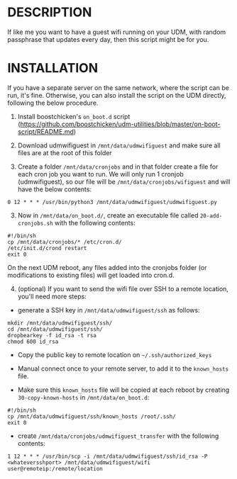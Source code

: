 # DESCRIPTION

If like me you want to have a guest wifi running on your UDM, with random passphrase that updates every day, then this script might be for you.

# INSTALLATION

If you have a separate server on the same network, where the script can be run, it's fine. Otherwise, you can also install the script on the UDM directly, following the below procedure.

1. Install boostchicken's `on_boot.d` script (https://github.com/boostchicken/udm-utilities/blob/master/on-boot-script/README.md)

2. Download udmwifiguest in `/mnt/data/udmwifiguest` and make sure all files are at the root of this folder

2. Create a folder `/mnt/data/cronjobs` and in that folder create a file for each cron job you want to run. We will only run 1 cronjob (udmwifiguest), so our file will be `/mnt/data/cronjobs/wifiguest` and will have the below contents:

```
0 12 * * * /usr/bin/python3 /mnt/data/udmwifiguest/udmwifiguest.py
```

3. Now in `/mnt/data/on_boot.d/`, create an executable file called `20-add-cronjobs.sh` with the following contents:

```
#!/bin/sh
cp /mnt/data/cronjobs/* /etc/cron.d/
/etc/init.d/crond restart
exit 0
```

On the next UDM reboot, any files added into the cronjobs folder (or modifications to existing files) will get loaded into cron.d.

4. (optional) If you want to send the wifi file over SSH to a remote location, you'll need more steps:

* generate a SSH key in `/mnt/data/udmwifiguest/ssh` as follows:

```
mkdir /mnt/data/udmwifiguest/ssh/
cd /mnt/data/udmwifiguest/ssh/
dropbearkey -f id_rsa -t rsa
chmod 600 id_rsa
```

* Copy the public key to remote location on `~/.ssh/authorized_keys`

* Manual connect once to your remote server, to add it to the `known_hosts` file.

* Make sure this `known_hosts` file will be copied at each reboot by creating `30-copy-known-hosts` in `/mnt/data/on_boot.d`:

```
#!/bin/sh
cp /mnt/data/udmwifiguest/ssh/known_hosts /root/.ssh/
exit 0
```

* create `/mnt/data/cronjobs/udmwifiguest_transfer` with the following contents:

```
1 12 * * * /usr/bin/scp -i /mnt/data/udmwifiguest/ssh/id_rsa -P <whateversshport> /mnt/data/udmwifiguest/wifi user@remoteip:/remote/location
```

